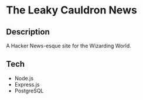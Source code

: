 # The Leaky Cauldron News

## Description

A Hacker News-esque site for the Wizarding World.

## Tech

- Node.js
- Express.js
- PostgreSQL
